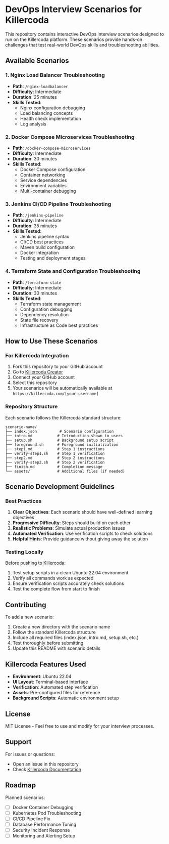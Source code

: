 # DevOps Interview Scenarios for Killercoda

This repository contains interactive DevOps interview scenarios designed to run on the Killercoda platform. These scenarios provide hands-on challenges that test real-world DevOps skills and troubleshooting abilities.

## Available Scenarios

### 1. Nginx Load Balancer Troubleshooting
- **Path**: `/nginx-loadbalancer`
- **Difficulty**: Intermediate
- **Duration**: 25 minutes
- **Skills Tested**: 
  - Nginx configuration debugging
  - Load balancing concepts
  - Health check implementation
  - Log analysis

### 2. Docker Compose Microservices Troubleshooting
- **Path**: `/docker-compose-microservices`
- **Difficulty**: Intermediate
- **Duration**: 30 minutes
- **Skills Tested**:
  - Docker Compose configuration
  - Container networking
  - Service dependencies
  - Environment variables
  - Multi-container debugging

### 3. Jenkins CI/CD Pipeline Troubleshooting
- **Path**: `/jenkins-pipeline`
- **Difficulty**: Intermediate
- **Duration**: 35 minutes
- **Skills Tested**:
  - Jenkins pipeline syntax
  - CI/CD best practices
  - Maven build configuration
  - Docker integration
  - Testing and deployment stages

### 4. Terraform State and Configuration Troubleshooting
- **Path**: `/terraform-state`
- **Difficulty**: Intermediate
- **Duration**: 30 minutes
- **Skills Tested**:
  - Terraform state management
  - Configuration debugging
  - Dependency resolution
  - State file recovery
  - Infrastructure as Code best practices

## How to Use These Scenarios

### For Killercoda Integration

1. Fork this repository to your GitHub account
2. Go to [Killercoda Creator](https://killercoda.com/creator)
3. Connect your GitHub account
4. Select this repository
5. Your scenarios will be automatically available at `https://killercoda.com/[your-username]`

### Repository Structure

Each scenario follows the Killercoda standard structure:
```
scenario-name/
├── index.json          # Scenario configuration
├── intro.md           # Introduction shown to users
├── setup.sh           # Background setup script
├── foreground.sh      # Foreground initialization
├── step1.md           # Step 1 instructions
├── verify-step1.sh    # Step 1 verification
├── step2.md           # Step 2 instructions
├── verify-step2.sh    # Step 2 verification
├── finish.md          # Completion message
└── assets/            # Additional files (if needed)
```

## Scenario Development Guidelines

### Best Practices

1. **Clear Objectives**: Each scenario should have well-defined learning objectives
2. **Progressive Difficulty**: Steps should build on each other
3. **Realistic Problems**: Simulate actual production issues
4. **Automated Verification**: Use verification scripts to check solutions
5. **Helpful Hints**: Provide guidance without giving away the solution

### Testing Locally

Before pushing to Killercoda:
1. Test setup scripts in a clean Ubuntu 22.04 environment
2. Verify all commands work as expected
3. Ensure verification scripts accurately check solutions
4. Test the complete flow from start to finish

## Contributing

To add a new scenario:
1. Create a new directory with the scenario name
2. Follow the standard Killercoda structure
3. Include all required files (index.json, intro.md, setup.sh, etc.)
4. Test thoroughly before submitting
5. Update this README with scenario details

## Killercoda Features Used

- **Environment**: Ubuntu 22.04
- **UI Layout**: Terminal-based interface
- **Verification**: Automated step verification
- **Assets**: Pre-configured files for reference
- **Background Scripts**: Automatic environment setup

## License

MIT License - Feel free to use and modify for your interview processes.

## Support

For issues or questions:
- Open an issue in this repository
- Check [Killercoda Documentation](https://killercoda.com/docs)

## Roadmap

Planned scenarios:
- [ ] Docker Container Debugging
- [ ] Kubernetes Pod Troubleshooting
- [ ] CI/CD Pipeline Fix
- [ ] Database Performance Tuning
- [ ] Security Incident Response
- [ ] Monitoring and Alerting Setup